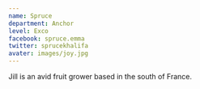 ```yaml
---
name: Spruce
department: Anchor
level: Exco
facebook: spruce.emma
twitter: sprucekhalifa
avater: images/joy.jpg
---
```

Jill is an avid fruit grower based in the south of France.